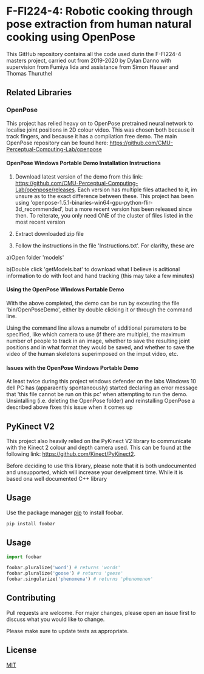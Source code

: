 # F-FI224-4: Robotic cooking through pose extraction from human natural cooking using OpenPose


This GitHub repository contains all the code used durin the F-FI224-4 masters project, carried out from 2019-2020 by Dylan Danno with supervision from Fumiya Iida and assistance from Simon Hauser and Thomas Thuruthel

## Related Libraries

### OpenPose

This project has relied heavy on to OpenPose pretrained neural network to localise joint positions in 2D colour video. This was chosen both because it track fingers, and because it has a compliation free demo. The main OpenPose repository can be found here: https://github.com/CMU-Perceptual-Computing-Lab/openpose

#### OpenPose Windows Portable Demo Installation Instructions

1) Download latest version of the demo from this link: https://github.com/CMU-Perceptual-Computing-Lab/openpose/releases. Each version has multiple files attached to it, im unsure as to the exact difference between these. This project has been using 'openpose-1.5.1-binaries-win64-gpu-python-flir-3d_recommended', but a more recent version has been released since then. To reiterate, you only need ONE of the cluster of files listed in the most recent version

2) Extract downloaded zip file

3) Follow the instructions in the file 'Instructions.txt'. For clarifty, these are

a)Open folder 'models'

b)Double click 'getModels.bat' to download what I believe is aditional information to do with foot and hand tracking (this may take a few minutes)

#### Using the OpenPose Windows Portable Demo

With the above completed, the demo can be run by exceuting the file 'bin/OpenPoseDemo', either by double clicking it or through the command line.

Using the command line allows a numebr of additional parameters to be specified, like which camera to use (if there are multiple), the maximum number of people to track in an image, whether to save the resulting joint positions and in what format they would be saved, and whether to save the video of the human skeletons superimposed on the imput video, etc. 

#### Issues with the OpenPose Windows Portable Demo

At least twice during this project windows defender on the labs Windows 10 dell PC has (apparaently spontaneously) started declaring an error message that 'this file cannot be run on this pc' when attempting to run the demo. Unsintalling (i.e. deleting the OpenPose folder) and reinstalling OpenPose a described above fixes this issue when it comes up

## PyKinect V2

This project also heavily relied on the PyKinect V2 library to communicate with the Kinect 2 colour and depth camera used. This can be found at the following link: https://github.com/Kinect/PyKinect2.

Before deciding to use this library, please note that it is both undocumented and unsupported, which will increase your develpment time. While it is based ona well documented C++ library 

## Usage
Use the package manager [pip](https://pip.pypa.io/en/stable/) to install foobar.

```bash
pip install foobar
```

## Usage

```python
import foobar

foobar.pluralize('word') # returns 'words'
foobar.pluralize('goose') # returns 'geese'
foobar.singularize('phenomena') # returns 'phenomenon'
```

## Contributing
Pull requests are welcome. For major changes, please open an issue first to discuss what you would like to change.

Please make sure to update tests as appropriate.

## License
[MIT](https://choosealicense.com/licenses/mit/)
